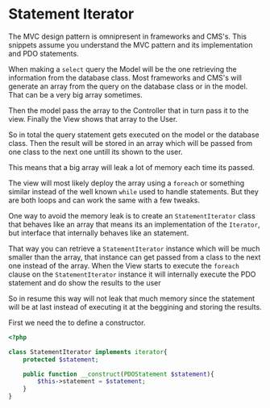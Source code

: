 Statement Iterator
==================

The MVC design pattern is omnipresent in frameworks and CMS's. This snippets assume you understand the MVC pattern and its implementation and PDO statements.

When making a `select` query the Model will be the one retrieving the information from the database class. Most frameworks and CMS's will generate an array from the query on the database class or in the model. That can be a very big array sometimes.

Then the model pass the array to the Controller that in turn pass it to the view. Finally the View shows that array to the User.

So in total the query statement gets executed on the model or the database class. Then the result will be stored in an array which will be passed from one class to the next one untill its shown to the user.

This means that a big array will leak a lot of memory each time its passed.

The view will most likely deploy the array using a `foreach` or something similar instead of the well known `while` used to handle statements. But they are both loops and can work the same with a few tweaks.

One way to avoid the memory leak is to create an `StatementIterator` class that behaves like an array that means its an implementation of the `Iterator`, but interface that internally behaves like an statement.

That way you can retrieve a `StatementIterator` instance which will be much smaller than the array, that instance can get passed from a class to the next one instead of the array. When the View starts to execute the `foreach` clause on the `StatementIterator` instance it will internally execute the PDO statement and do show the results to the user

So in resume this way will not leak that much memory since the statement will be at last instead of executing it at the beggining and storing the results.

First we need the to define a constructor.

```PHP
<?php

class StatementIterator implements iterator{
    protected $statement;

    public function __construct(PDOStatement $statement){
        $this->statement = $statement;
    }
}
```
